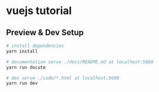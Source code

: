 # vuejs tutorial

## Preview & Dev Setup

``` bash
# install dependencies
yarn install

# documentation serve ./docs/README.md at localhost:5080
yarn run docute

# dev serve ./code/*.html at localhost:5090
yarn run dev
```

